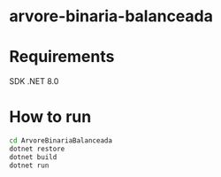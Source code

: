 # arvore-binaria-balanceada

# Requirements

SDK .NET 8.0

# How to run

```bash
cd ArvoreBinariaBalanceada
dotnet restore
dotnet build
dotnet run
```
